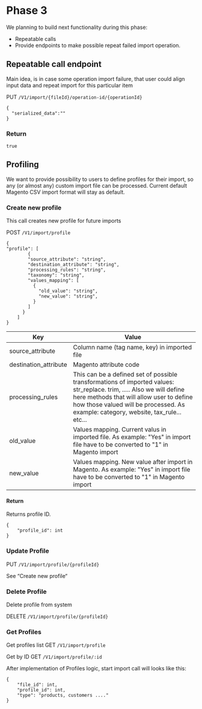 # Phase 3

We planning to build next functionality during this phase:
* Repeatable calls
* Provide endpoints to make possible repeat failed import operation. 

## Repeatable call endpoint

Main idea, is in case some operation import failure, that user could align input data and repeat import for this particular item

PUT  `/V1/import/{fileId}/operation-id/{operationId}`
 
```
{
  "serialized_data":""
}
```

### Return

```
true
```


## Profiling

We want to provide possibility to users to define profiles for their import, so any (or almost any) custom import file can be processed.
Current default Magento CSV import format will stay as default. 

### Create new profile

This call creates new profile for future imports

POST  `/V1/import/profile`

```
{
"profile": [
     	{
        "source_attribute": "string",
        "destination_attribute": "string",
        "processing_rules": "string",
        "taxonomy": "string",
        "values_mapping": [
          {
            "old_value": "string",
            "new_value": "string",
          }
        ]
      }
    ]
}
```


| Key | Value |
| --- | --- |
| source_attribute | Column name (tag name, key) in imported file |
| destination_attribute | Magento attribute code |
| processing_rules | This can be a defined set of possible transformations of imported values: str_replace. trim, ..... Also we will define here methods that will allow user to define how those valued will be processed. As example: category, website, tax_rule... etc... |
| old_value | Values mapping. Current valus in imported file. As example: "Yes" in import file have to be converted to "1" in Magento import |
| new_value | Values mapping. New value after import in Magento. As example: "Yes" in import file have to be converted to "1" in Magento import  |


#### Return

Returns profile ID.

```
{
	"profile_id": int
}
```

### Update Profile

PUT  `/V1/import/profile/{profileId}`

See “Create new profile“

### Delete Profile 

Delete profile from system

DELETE  `/V1/import/profile/{profileId}`

### Get Profiles

Get profiles list
GET  `/V1/import/profile`

Get by ID
GET  `/V1/import/profile/:id`


After implementation of Profiles logic, start import call will looks like this: 

```
{
	"file_id": int,
	"profile_id": int,
	"type": "products, customers ...."
}
```

